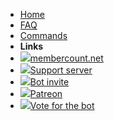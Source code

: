 - [Home](/)
- [FAQ](faq)
- [Commands](commands)
- **Links**
- [![](https://icongr.am/entypo/home.svg?size=20&color=c9c9c9)membercount.net](https://membercount.net)
- [![](https://icongr.am/fontawesome/question.svg?size=20&color=c9c9c9)Support server](https://membercount.net)
- [![](https://icongr.am/entypo/plus.svg?size=20&color=c9c9c9)Bot invite](https://membercount.net)
- [![](https://icongr.am/simple/patreon.svg?size=20&color=c9c9c9)Patreon](https://patreon.com/member_count)
- [![](https://icongr.am/entypo/chevron-up.svg?size=20&color=c9c9c9)Vote for the bot](https://membercount.net)